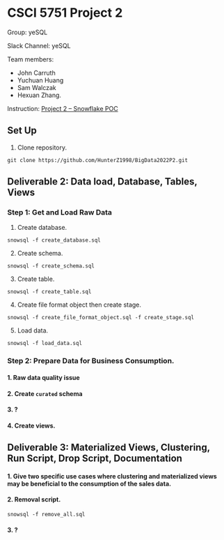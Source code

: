 # CSCI 5751 Project 2

Group: yeSQL

Slack Channel: yeSQL

Team members: 
- John Carruth
- Yuchuan Huang
- Sam Walczak
- Hexuan Zhang.

Instruction: [Project 2 – Snowflake POC](https://drive.google.com/file/d/18eDxHup4DcRabKuPZ-gJcgGCNsvFwjtj/view?usp=sharing)

## Set Up
1. Clone repository.
```
git clone https://github.com/HunterZ1998/BigData2022P2.git
```

## Deliverable 2: Data load, Database, Tables, Views
### Step 1: Get and Load Raw Data
1. Create database.
```
snowsql -f create_database.sql
```

2. Create schema.
```
snowsql -f create_schema.sql
```

3. Create table.
```
snowsql -f create_table.sql
```

4. Create file format object then create stage.
```
snowsql -f create_file_format_object.sql -f create_stage.sql
```

5. Load data.
```
snowsql -f load_data.sql
```
### Step 2: Prepare Data for Business Consumption.
#### 1. Raw data quality issue

#### 2. Create `curated` schema

#### 3. ?

#### 4. Create views. 

## Deliverable 3: Materialized Views, Clustering, Run Script, Drop Script, Documentation

#### 1. Give two specific use cases where clustering and materialized views may be beneficial to the consumption of the sales data.



#### 2. Removal script.
```
snowsql -f remove_all.sql
```

#### 3. ?